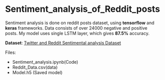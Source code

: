 # Sentiment_analysis_of_Reddit_posts

Sentiment analysis is done on reddit posts dataset, using **tensorflow** and **keras** frameworks. Data consists of over 24000 negative and positive posts.
My model uses single LSTM layer, which gives **87.5%** accuracy.

**Dataset**: [Twitter and Reddit Sentimental analysis Dataset](https://www.kaggle.com/cosmos98/twitter-and-reddit-sentimental-analysis-dataset)

Files:
* Sentiment_analysis.ipynb(Code)
* Reddit_Data.csv(data)
* Model.h5 (Saved model)
